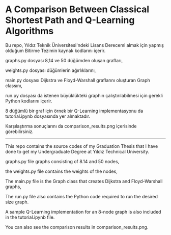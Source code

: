 # A Comparison Between Classical Shortest Path and Q-Learning Algorithms

Bu repo, Yıldız Teknik Üniversitesi'ndeki Lisans Derecemi almak için yapmış olduğum Bitirme Tezimin kaynak kodlarını içerir.

graphs.py dosyası 8,14 ve 50 düğümden oluşan grafları,

weights.py dosyası düğümlerin ağırlıklarını,

main.py dosyası Dijkstra ve Floyd-Warshall graflarını oluşturan Graph classını,

run.py dosyası da istenen büyüklükteki graphın çalıştırılabilmesi için gerekli Python kodlarını içerir.

8 düğümlü bir graf için örnek bir Q-Learning implementasyonu da tutorial.ipynb dosyasında yer almaktadır.

Karşılaştırma sonuçlarını da comparison_results.png içerisinde görebilirsiniz.

--------------------------------------------------------------------------------------------------------------------------------
This repo contains the source codes of my Graduation Thesis that I have done to get my Undergraduate Degree at Yıldız Technical University.

graphs.py file graphs consisting of 8.14 and 50 nodes,

the weights.py file contains the weights of the nodes,

The main.py file is the Graph class that creates Dijkstra and Floyd-Warshall graphs,

The run.py file also contains the Python code required to run the desired size graph.

A sample Q-Learning implementation for an 8-node graph is also included in the tutorial.ipynb file.

You can also see the comparison results in comparison_results.png.
